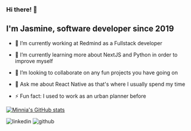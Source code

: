 ### Hi there! 👋

## I'm Jasmine, software developer since 2019


- 🔭 I’m currently working at Redmind as a Fullstack developer

- 🌱 I’m currently learning more about NextJS and Python in order to improve myself

- 👯 I’m looking to collaborate on any fun projects you have going on

- 💬 Ask me about React Native as that's where I usually spend my time

- ⚡ Fun fact: I used to work as an urban planner before

[![Minnia's GitHub stats](https://github-readme-stats.vercel.app/api?username=JasmineP)](https://github.com/JasmineP/github-readme-stats)

![linkedin](https://img.shields.io/badge/LinkedIn-0077B5?style=for-the-badge&logo=linkedin&logoColor=white) ![github](https://img.shields.io/badge/GitHub-000000?style=for-the-badge&logo=GitHub&logoColor=white)

